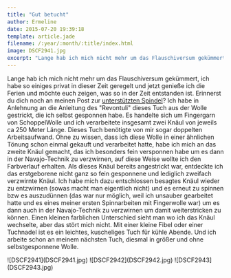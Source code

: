 ```yaml
---
title: "Gut betucht"
author: Ermeline
date: 2015-07-20 19:39:18
template: article.jade
filename: /:year/:month/:title/index.html
image: DSCF2941.jpg
excerpt: "Lange hab ich mich nicht mehr um das Flauschiversum gekümmert, ich habe so einiges privat in dieser Zeit geregelt und jetzt genieße ich die Ferien und möchte euch zeigen, was so in der Zeit entstanden ist. "
---
```


Lange hab ich mich nicht mehr um das Flauschiversum gekümmert, ich habe
so einiges privat in dieser Zeit geregelt und jetzt genieße ich die
Ferien und möchte euch zeigen, was so in der Zeit entstanden ist.
Erinnerst du dich noch an meinen Post zur [unterstützten
Spindel](http://flauschiversum.de/2015/05/unterstuetzte-spindel/)? Ich
habe in Anlehnung an die Anleitung des "Revontuli" dieses Tuch aus der
Wolle gestrickt, die ich selbst gesponnen habe. Es handelte sich um
Fingergarn von SchoppelWolle und ich verarbeitete insgesamt zwei Knäul
von jeweils ca 250 Meter Länge. Dieses Tuch benötigte von mir sogar
doppelten Arbeitsaufwand. Ohne zu wissen, dass ich diese Wolle in einer
ähnlichen Tönung schon einmal gekauft und verarbeitet hatte, habe ich
mich an das zweite Knäul gemacht, das ich besonders fein versponnen habe
um es dann in der Navajo-Technik zu verzwirnen, auf diese Weise wollte
ich den Farbverlauf erhalten. Als dieses Knäul bereits angestrickt war,
entdeckte ich das erstgeborene nicht ganz so fein gesponnene und
lediglich zweifach verzwirnte Knäul. Ich habe mich dazu entschlossen
besagtes Knäul wieder zu entzwirnen (sowas macht man eigentlich nicht)
und es erneut zu spinnen bzw es auszudünnen (das war nur möglich, weil
ich unsauber gearbeitet hatte und es eines meiner ersten Spinnarbeiten
mit Fingerwolle war) um es dann auch in der Navajo-Technik zu verzwirnen
um damit weiterstricken zu können. Einen kleinen farblichen Unterschied
sieht man wo ich das Knäul wechselte, aber das stört mich nicht. Mit
einer kleine Fibel oder einer Tuchnadel ist es ein leichtes, kuscheliges
Tuch für kühle Abende. Und ich arbeite schon an meinem nächsten Tuch,
diesmal in größer und ohne selbstgesponnene Wolle.

<div class="slideshow_landscape">
![DSCF2941](DSCF2941.jpg)
![DSCF2942](DSCF2942.jpg)
![DSCF2943](DSCF2943.jpg)
</div>
